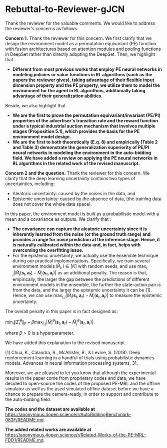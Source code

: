 # Rebuttal-to-Reviewer-gJCN

Thank the reviewer for the valuable comments. We would like to address the reviewer's concerns as follows.

**Concern 1.** Thank the reviewer for this concern. We first clarify that we design the environment model as a permutation equivariant (PE) function with fusion architectures based on attention modules and pooling functions in DeepSet rather than directly adopting the DeepSet. Then, we highlight that

* **Different from most previous works that employ PE neural networks in modeling policies or value functions in RL algorithms (such as the papers the reviewer gives), taking advantage of their flexible input dimension property and the PE property, we utilize them to model the environment for the agent in RL algorithms, additionally taking advantage of their generalization abilities.**


Beside, we also highlight that

* **We are the first to prove the permutation equivariant/invariant (PE/PI) properties of the advertiser's transition rule and the reward function under a typical industrial auction mechanism that involves multiple stages (Proposition 5.1), which provides the basis for the PE environment model design.**
* **We are the first to both theoretically (E.q. 8) and empirically (Table 2 and Table 3) demonstrate the generalization superiority of PE/PI neural networks in modeling the environment in the auto-bidding field.
We have added a review on applying the PE neural networks in RL algorithms in the related work of the revised manuscript.**

**Concern 2 and the question.** Thank the reviewer for this concern. We clarify that the deep learning uncertainty contains two types of uncertainties, including:

* Aleatoric uncertainty: caused by the noises in the data, and
* Epistemic uncertainty: caused by the absence of data, (the training data does not cover the whole data space).

In this paper, the environment model is built as a probabilistic model with a mean and a covariance as outputs. We clarify that :

* **The covariance can capture the aleatoric uncertainty since it is inherently learned from the noise (or the ground truth range) and provides a range for noise prediction at the inference stage. Hence, it is naturally calibrated within the data and, in fact, helps with overcoming the overfitting issue.**
* For the epistemic uncertainty, we actually use the ensemble technique during our practical implementations. Specifically, we train several environment models $\hat{M} _ i,i\in [K]$ with random seeds, and use $\max_{i,j}|\hat{M}_{i}(\mathbf{s}_t,\mathbf{a}_t)-\hat{M}_j(\mathbf{s}_t,\mathbf{a}_t)|$ as an additional penalty. The reason is that, empirically, the larger the gap between the predictions of different environment models in the ensemble, the further the state-action pair is from the data, and the larger the epistemic uncertainty it can be [1]. Hence, we can use $\max _ {i,j}|\hat{M} _ {i}(\mathbf{s} _ t,\mathbf{a} _ t)-\hat{M} _ j(\mathbf{s} _ t,\mathbf{a} _ t)|$ to measure the epistemic uncertainty.

The overall penalty in this paper is in fact designed as:

$\min _ {i}\|\hat{\Sigma} _ i^\theta\| _ F+\beta \max _ {i,j}|\hat{M} _ {i}^\theta(\mathbf{s}_t,\mathbf{a}_t)-\hat{M}_j^\theta(\mathbf{s}_t,\mathbf{a}_t)|$. 

where $\beta>0$ is a hyperparameter.

We have added this explanation to the revised manuscript. 

[1] Chua, K., Calandra, R., McAllister, R., & Levine, S. (2018). Deep reinforcement learning in a handful of trials using probabilistic dynamics models. Advances in neural information processing systems, 31.

Moreover, we are pleased to let you know that although the experimental results in the paper come from proprietary codes and data, we have decided to open-source the codes of the proposed PE-MRL and the offline simulator as well as the used simulated offline dataset before we have a chance to prepare the camera-ready, in order to support and contribute to the auto-bidding field. 

**The codes and the dataset are available at** <https://anonymous.4open.science/r/AutoBiddingBenchmark-083F/README.md>.

**The added related works are available at** <https://anonymous.4open.science/r/Related-Works-of-the-PE-MRL-FDD1/README.md>.
